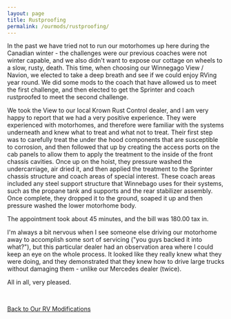 ```yaml
---
layout: page
title: Rustproofing
permalink: /ourmods/rustproofing/
---
```


In the past we have tried not to run our motorhomes up here during the Canadian winter - the challenges were our previous coaches were not winter capable, and we also didn't want to expose our cottage on wheels to a slow, rusty, death.  This time, when choosing our Winnegago View / Navion, we elected to take a deep breath and see if we could enjoy RVing year round.  We did some mods to the coach that have allowed us to meet the first challenge, and then elected to get the Sprinter and coach rustproofed to meet the second challenge.

We took the View to our local Krown Rust Control dealer, and I am very happy to report that we had a very positive experience.  They were experienced with motorhomes, and therefore were familiar with the systems underneath and knew what to treat and what not to treat.  Their first step was to carefully treat the under the hood components that are susceptible to corrosion, and then followed that up by creating the access ports on the cab panels to allow them to apply the treatment to the inside of the front chassis cavities.  Once up on the hoist, they pressure washed the undercarriage, air dried it, and then applied the treatment to the Sprinter chassis structure and coach areas of special interest.  These coach areas included any steel support structure that Winnebago uses for their systems, such as the propane tank and supports and the rear stabilizer assembly.  Once complete, they dropped it to the ground, soaped it up and then pressure washed the lower motorhome body.

The appointment took about 45 minutes, and the bill was 180.00 tax in.

I'm always a bit nervous when I see someone else driving our motorhome away to accomplish some sort of servicing ("you guys backed it into what?"), but this particular dealer had an observation area where I could keep an eye on the whole process.  It looked like they really knew what they were doing, and they demonstrated that they knew how to drive large trucks without damaging them - unlike our Mercedes dealer (twice).

All in all, very pleased.

<br>

[Back to Our RV Modifications](/ourmods/)

